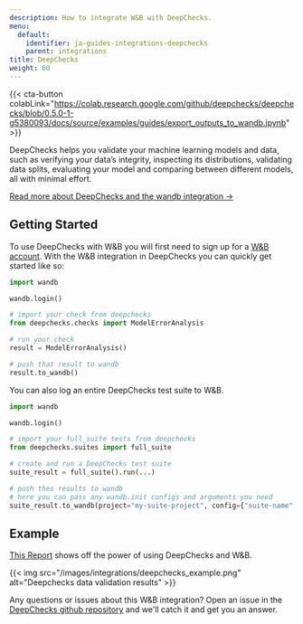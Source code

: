 ```yaml
---
description: How to integrate W&B with DeepChecks.
menu:
  default:
    identifier: ja-guides-integrations-deepchecks
    parent: integrations
title: DeepChecks
weight: 60
---
```


{{< cta-button colabLink="https://colab.research.google.com/github/deepchecks/deepchecks/blob/0.5.0-1-g5380093/docs/source/examples/guides/export_outputs_to_wandb.ipynb" >}}

DeepChecks helps you validate your machine learning models and data, such as verifying your data’s integrity, inspecting its distributions, validating data splits, evaluating your model and comparing between different models, all with minimal effort.

[Read more about DeepChecks and the wandb integration ->](https://docs.deepchecks.com/stable/general/usage/exporting_results/auto_examples/plot_exports_output_to_wandb.html)

## Getting Started

To use DeepChecks with W&B you will first need to sign up for a [W&B account](https://wandb.ai/site). With the W&B integration in DeepChecks you can quickly get started like so:

```python
import wandb

wandb.login()

# import your check from deepchecks
from deepchecks.checks import ModelErrorAnalysis

# run your check
result = ModelErrorAnalysis()

# push that result to wandb
result.to_wandb()
```

You can also log an entire DeepChecks test suite to W&B.

```python
import wandb

wandb.login()

# import your full_suite tests from deepchecks
from deepchecks.suites import full_suite

# create and run a DeepChecks test suite
suite_result = full_suite().run(...)

# push thes results to wandb
# here you can pass any wandb.init configs and arguments you need
suite_result.to_wandb(project="my-suite-project", config={"suite-name": "full-suite"})
```

## Example

[This Report](https://wandb.ai/cayush/deepchecks/reports/Validate-your-Data-and-Models-with-Deepchecks-and-W-B--VmlldzoxNjY0ODc5) shows off the power of using DeepChecks and W&B.

{{< img src="/images/integrations/deepchecks_example.png" alt="Deepchecks data validation results" >}}

Any questions or issues about this W&B integration? Open an issue in the [DeepChecks github repository](https://github.com/deepchecks/deepchecks) and we'll catch it and get you an answer.